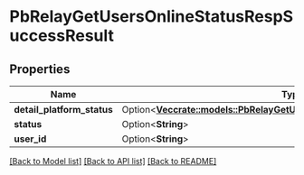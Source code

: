 # PbRelayGetUsersOnlineStatusRespSuccessResult

## Properties

Name | Type | Description | Notes
------------ | ------------- | ------------- | -------------
**detail_platform_status** | Option<[**Vec<crate::models::PbRelayGetUsersOnlineStatusRespSuccessDetail>**](PbRelayGetUsersOnlineStatusRespSuccessDetail.md)> |  | [optional]
**status** | Option<**String**> |  | [optional]
**user_id** | Option<**String**> |  | [optional]

[[Back to Model list]](../README.md#documentation-for-models) [[Back to API list]](../README.md#documentation-for-api-endpoints) [[Back to README]](../README.md)


